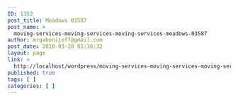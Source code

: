 ```yaml
---
ID: 1352
post_title: Meadows 03587
post_name: >
  moving-services-moving-services-moving-services-meadows-03587
author: mrgabonijeff@gmail.com
post_date: 2018-03-28 01:36:32
layout: page
link: >
  http://localhost/wordpress/moving-services-moving-services-moving-services-meadows-03587/
published: true
tags: [ ]
categories: [ ]
---
```

